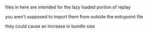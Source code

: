 files in here are intended for the lazy loaded portion of replay

you aren't supposed to import them from outside the entrypoint file

they could cause an increase in bundle size
